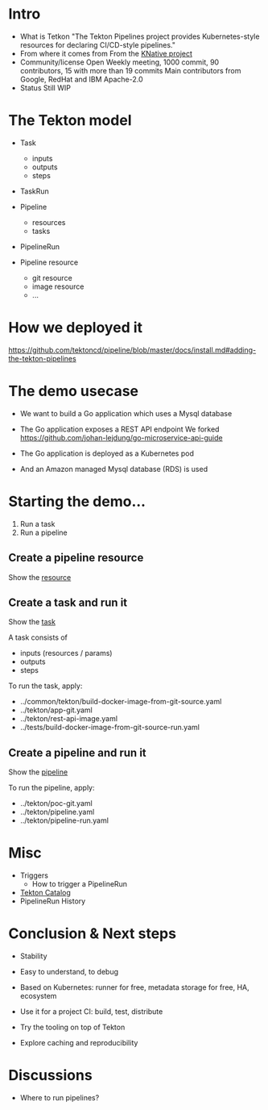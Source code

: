 # Intro

- What is Tetkon
  "The Tekton Pipelines project provides Kubernetes-style resources for declaring CI/CD-style pipelines."
- From where it comes from
  From the [KNative project](https://knative.dev/)
- Community/license
  Open Weekly meeting, 1000 commit, 90 contributors, 15 with more than 19 commits
  Main contributors from Google, RedHat and IBM
  Apache-2.0
- Status
  Still WIP

# The Tekton model

- Task
  - inputs
  - outputs
  - steps
- TaskRun

- Pipeline
  - resources
  - tasks
- PipelineRun

- Pipeline resource
  - git resource
  - image resource
  - ...

# How we deployed it

https://github.com/tektoncd/pipeline/blob/master/docs/install.md#adding-the-tekton-pipelines

# The demo usecase

- We want to build a Go application which uses a Mysql database
- The Go application exposes a REST API endpoint
  We forked https://github.com/johan-lejdung/go-microservice-api-guide

- The Go application is deployed as a Kubernetes pod
- And an Amazon managed Mysql database (RDS) is used

# Starting the demo...

1. Run a task
2. Run a pipeline

## Create a pipeline resource

Show the [resource](../tekton/app-git.yaml) 

## Create a task and run it

Show the [task](../common/tekton/build-docker-image-from-git-source.yaml) 

A task consists of 
- inputs (resources / params)
- outputs
- steps

To run the task, apply:
- ../common/tekton/build-docker-image-from-git-source.yaml
- ../tekton/app-git.yaml
- ../tekton/rest-api-image.yaml
- ../tests/build-docker-image-from-git-source-run.yaml

## Create a pipeline and run it

Show the [pipeline](../tekton/pipeline.yaml) 

To run the pipeline, apply:
- ../tekton/poc-git.yaml
- ../tekton/pipeline.yaml
- ../tekton/pipeline-run.yaml


# Misc

- Triggers
  - How to trigger a PipelineRun
- [Tekton Catalog](https://github.com/tektoncd/catalog)
- PipelineRun History


# Conclusion & Next steps

- Stability
- Easy to understand, to debug
- Based on Kubernetes: runner for free, metadata storage for free, HA, ecosystem

- Use it for a project CI: build, test, distribute
- Try the tooling on top of Tekton
- Explore caching and reproducibility


# Discussions
- Where to run pipelines?
